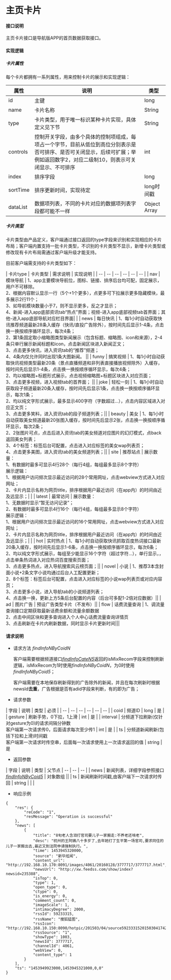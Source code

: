 # 主页卡片

#### **接口说明**  

主页卡片接口是导航版APP的首页数据获取接口。

#### **实现逻辑**
##### 卡片属性
每个卡片都拥有一系列属性，用来控制卡片的展示和实现逻辑：

| 属性 | 说明 | 类型 |
| -- | -- | -- |
| id | 主键 | long |
| name | 卡片名称 | String |
| type | 卡片类型，用于唯一标识某种卡片实现，具体定义见下节 | String |
| controls | 控制开关字段，由多个具体的控制项组成，每项占一个字节，目前从低位到高位分别表示是否可排序、是否可关闭显示，后续可扩展；举例如返回数字2，对应二级制10，则表示可关闭显示、不可排序 | int |
| index | 排序字段 | long |
| sortTime | 排序更新时间，实现待定 | long时间戳 |
| dataList | 数据项列表，不同的卡片对应的数据项列表字段都可能不一样 | Object Array |

##### 卡片类型
卡片类型由产品定义，客户端通过接口返回的type字段来识别和实现相应的卡片布局；客户端内置支持一批卡片类型，不识别的卡片类型不显示，新增卡片类型或修改现有卡片布局需通过客户端升级才能支持。

目前客户端需支持的卡片类型如下：

| 卡片type | 卡片类型 | 需求说明 | 实现说明 |
| -- | -- | -- | -- | -- | -- |
| nav | 模块导航 | 1、app主要模块导航位，图标、链接、排序后台均可配，固定展示，用户不可移除。<br>2、根据内容默认显示一行（5个+1个更多），点更多可下拉展示更多隐藏模块，最多展示2行11个；<br>3、如导航模块数量小于7，则不显示更多，反之才显示；<br>4、新闻-进入app底部资讯tab“热点”界面；视频-进入app底部视频tab首界面；其他-进入app底部导航对应栏目界面| |
| news | 每日快讯 | 1、每1小时自动获取快讯推荐频道最新28条入缓存（快讯/直投广告除外），按时间先后显示1-4条，点击换一换按顺序循环显示，每次4条；<br>2、第1条固定取小缩略图类型新闻展示（包含标题、缩略图、icon和来源），2-4条只单行展示新闻标题和icon，点击新闻区块进入新闻正文；<br>3、点击更多快讯，进入资讯tab的“推荐”频道；<br>4、4条内仅允许同时出现1条大图新闻。 ||
| funny | 搞笑视频 | 1、每1小时自动获取快讯视频类型最新20条（景点直播频道和非列表直接播放视频除外）入缓存，按时间先后显示1-4条，点击换一换按顺序循环显示，每次4条；<br>2、均以缩略图+标题形式展示，点击视频缩略图+标题区块进入对应页面；<br>3、点击更多视频，进入视频tab的首界面； ||
| joke | 轻松一刻 | 1、每1小时自动获取段子频道最新20条入缓存，按时间先后显示1条，点击换一换按顺序循环显示，每次1条；<br>2、均以纯文字形式展示，最多显示400字符（字数超过...），点击内容区域进入对应正文页；<br>3、点击更多笑料，进入资讯tab的段子频道列表；||
| beauty | 美女 | 1、每1小时自动获取美女频道最新20张图入缓存，按时间先后显示2张，点击换一换按顺序循环显示，每次2条；<br>2、2张图片可点，点击后进入资讯tab的美女频道对应图片的幻灯模式，点back返回美女列表；<br>3、4个标签：标签后台可配置，点击进入对应标签的美女wap列表页；<br>4、点击更多美图，进入资讯tab的美女频道列表；||
| site | 推荐站点 | 展示数量：<br>1、有数据时最多可显示4行28个（每行4组，每组最多显示8个字符）<br>展示逻辑：<br>1、根据用户访问频次显示最近访问的28个常用网址，点击webview方式进入对应网址；<br>2、卡片内显示名称为网页title，排序根据用户最近访问（在app内）的时间由近及远显示；| |
| latest | 最常访问 | 展示数量：<br>1、无数据时显示“暂无访问记录”；<br>2、有数据时最多可显示4行16个（每行4组，每组最多显示8个字符）<br>展示逻辑：<br>1、根据用户访问频次显示最近访问的16个常用网址，点击webview方式进入对应网址；<br>2、卡片内显示名称为网页title，排序根据用户最近访问（在app内）的时间由近及远显示；| |
| hot | 实时热点 | 1、每1小时自动获取快讯抓取百度热词接口最新20条入缓存，按时间先后显示1-6条，点击换一换按顺序循环显示，每次6条；<br>2、均以纯文字形式展示，每组至少能显示16个字符（超过字符...），单行显示，，点击单条热词进入对应热词百度搜索页面；<br>3、点击更多热点，进入导航搜索风云榜页面；||
| novel | 小说 | 1、推荐3本含封面小说+2条文字小说均通过后台人工配置更新；<br>2、8个标签：标签后台可配置，点击进入对应标签的小说wap列表页或对应内容页；<br>3、点击更多小说，进入导航tab的小说频道列表；<br>4、点击换一换，更新上方5条后台配置的内容（后台可多配1-2倍对应数据）||
| ad | 图片广告 | 预设广告类型卡片（不发布）||
| flow | 话费流量查询 | 1、调流量查询接口定期获取最新话费余额和流量余额数据<br>2、点击中间区块和更多查询进入个人中心话费流量查询详情页<br>3、点击刷新在卡片内刷新数据，同时显示卡片更新时间|||

   
#### **请求说明**

* 请求方法 *findInfoNByCoidN*

    客户端需要根据频道接口[*findInfoCateN5*](findInfoCateN5.html)返回的isMixRecom字段来控制刷新逻辑，isMixRecom为1时使用*findInfoNByCoidN*，为0时使用*findInfoNByCoid5*；
    
    客户端需要在本地保存刷新得到的广告除外的新闻，并且在每次刷新时根据newsId**去重**，广告根据是否有adid字段来判断，有的即为广告；

* 请求参数

| 字段 | 说明 | 类型 | 必须 |
| -- | -- | -- | -- | -- | -- |
| coid | 频道ID | long | 是 |
| gesture | 刷新手势，0下拉，1上滑 | int | 是 |
| interval | 分频道下拉刷新(仅针对gesture为0)的请求间隔分钟数<br>客户端第一次请求传0，后面请求每次至少传1 | int  | 是 | 
| ts | 分频道新闻刷新(包括下拉和上滑)时间戳<br>客户端第一次请求时传空串，后面每一次请求使用上一次请求返回的值 | string | 是

* 返回参数

| 字段 | 说明 | 类型 | 父节点
| -- | -- | -- |
| news | 新闻列表，详细字段参照接口[*findInfoNByCoid5*](findInfoNByCoid5.html) | 对象数组 ||
| ts | 新闻刷新时间戳,由客户端下一次请求时传回 | string | | |

* 响应示例

```
{
    "res": {
        "reCode": "1", 
        "resMessage": "Operation is successful"
    }, 
    "news": [
        {
            "title": "8旬老人含泪打官司要儿子一家搬走:不养老还啃老", 
            "desc": "杭州的王阿姨八十多岁了,去年她打了生平第一场官司,要求同住的儿子一家搬出去,最近又到法院申请强制执行。", 
            "time": 1453945320000, 
            "source": "新华炫闻", 
            "content_url": "http://192.168.10.170:8091/images/4061/20160128/3777717/3777717.html", 
            "newsUrl": "http://xw.feedss.com/show/index?newsid=235388", 
            "isTop": 0, 
            "type": 1, 
            "open_type": 0, 
            "ctype": 0, 
            "is_energy": 0, 
            "comment_count": 0, 
            "imageScale": 1, 
            "intimacyDegree": 2000, 
            "rssId": 59233315, 
            "rssName": "搜狐猛图", 
            "rssIcon": "http://192.168.10.150:8090/hotpic/201503/04/source5923331520150304174215.jpg", 
            "rssSource": "1", 
            "showType": 1003, 
            "newsId": 3777717, 
            "channelId": 4061, 
            "webView": 0, 
            "content_type": 1
        }
    ], 
    "ts": "1453949923000,1453945321000,0,0"
}
```